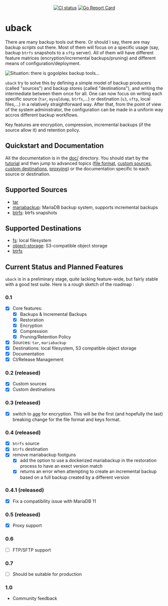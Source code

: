 <p align="center">
  <a href="https://github.com/sloonz/uback/actions/workflows/check.yml"><img alt="CI status" src="https://github.com/sloonz/uback/actions/workflows/check.yml/badge.svg"></a>
  <a href="https://goreportcard.com/report/github.com/sloonz/uback"><img alt="Go Report Card" src="https://goreportcard.com/badge/github.com/sloonz/uback"></a>
</p>

# uback

There are many backup tools out there. Or should I say, there are may
backup *scripts* out there. Most of them will focus on a specific usage
(say, backup `btrfs` snapshots to a `sftp` server). All of them will
have different feature matrices (encryption/incremental backups/pruning)
and different means of configuration/deployment.

![Situation: there is gogolplex backup tools...](https://imgs.xkcd.com/comics/standards.png)

`uback` try to solve this by defining a simple model of backup producers
(called "sources") and backup stores (called "destinations"), and writing
the intermediate between them once for all. One can now focus on writing
each specific source (`tar`, `mysqldump`, `btrfs`,...) or destination
(`s3`, `sftp`, local files,...) in a relatively straightforward
way. After that, from the point of view of the system administrator,
the configuration can be made in a uniform way accros different backup
workflows.

Key features are encryption, compression, incremental backups (if the
source allow it) and retention policy.

## Quickstart and Documentation

All the documentation is in the [doc/](doc/) directory. You should start
by the [tutorial](doc/tutorial.md) and then jump to advanced topics ([file
format](doc/file-format.md), [custom sources](doc/custom-sources.md),
[custom destinations](doc/custom-destinations.md),
[proxying](doc/proxy.md)) or the documentation specific to each source
or destination.

## Supported Sources

* [tar](doc/src-tar.md)
* [mariabackup](doc/src-mariabackup.md): MariaDB backup system, supports
incremental backups
* [btrfs](doc/src-btrfs.md): btrfs snapshots

## Supported Destinations

* [fs](doc/dest-fs.md): local filesystem
* [object-storage](doc/dest-object-storage.md): S3-compatible object
storage
* [btrfs](doc/dest-btrfs.md)

## Current Status and Planned Features

`uback` is in a preliminary stage, quite lacking feature-wide, but fairly
stable with a good test suite. Here is a rough sketch of the roadmap :

### 0.1

* [x] Core features:
  * [x] Backups & Incremental Backups
  * [x] Restoration
  * [x] Encryption
  * [x] Compression
  * [x] Pruning/Retention Policy
* [x] Sources: `tar`, `mariabackup`
* [x] Destinations: local filesystem, S3 compatible object storage
* [x] Documentation
* [x] CI/Release Management

### 0.2 (released)

* [x] Custom sources
* [x] Custom destinations

### 0.3 (released)

* [x] switch to [age](https://age-encryption.org/) for encryption. This
will be the first (and hopefully the last) breaking change for the file
format and keys format.

### 0.4 (released)

* [x] `btrfs` source
* [x] `btrfs` destination
* [x] remove mariabackup footguns
  * [x] add the option to use a dockerized mariabackup in the restoration
  process to have an exect version match
  * [x] returns an error when attempting to create an incremental backup
  based on a full backup created by a different version

### 0.4.1 (released)

* [x] Fix a compatibility issue with MariaDB 11

### 0.5 (released)

* [x] Proxy support

### 0.6

* [ ] FTP/SFTP support

### 0.7

* [ ] Should be suitable for production

### 1.0

* Community feedback 

